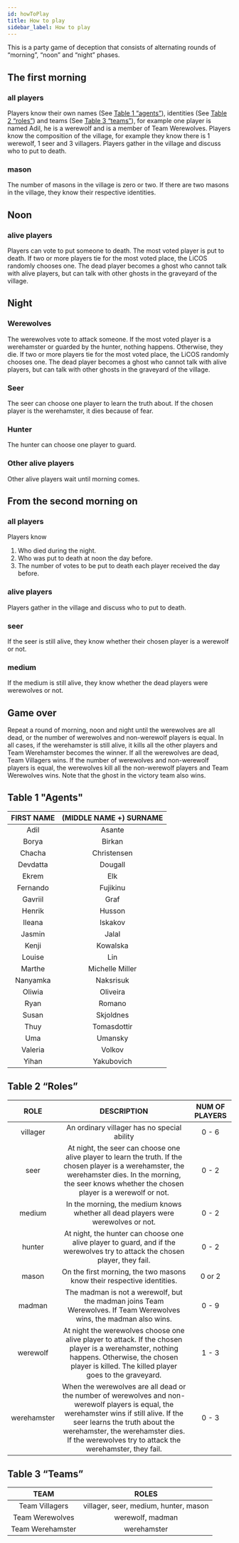 ```yaml
---
id: howToPlay
title: How to play
sidebar_label: How to play
---
```

This is a party game of deception that consists of alternating rounds of “morning”, “noon” and “night” phases. 

## The first morning

### all players

Players know their own names (See [Table 1 “agents”](#table-1-agents)), identities (See [Table 2 “roles”](#table-2-roles)) and teams (See [Table 3 “teams”](#table-3-teams)), for example one player is named Adil, he is a werewolf and is a member of Team Werewolves. Players know the composition of the village, for example they know there is 1 werewolf, 1 seer and 3 villagers. Players gather in the village and discuss who to put to death.

### mason

The number of masons in the village is zero or two. If there are two masons in the village, they know their respective identities.

## Noon

### alive players

Players can vote to put someone to death. The most voted player is put to death. If two or more players tie for the most voted place, the LiCOS randomly chooses one. The dead player becomes a ghost who cannot talk with alive players, but can talk with other ghosts in the graveyard of the village.

## Night

### Werewolves

The werewolves vote to attack someone. If the most voted player is a werehamster or guarded by the hunter, nothing happens. Otherwise, they die. If two or more players tie for the most voted place, the LiCOS randomly chooses one. The dead player becomes a ghost who cannot talk with alive players, but can talk with other ghosts in the graveyard of the village.

### Seer

The seer can choose one player to learn the truth about. If the chosen player is the werehamster, it dies because of fear.

### Hunter

The hunter can choose one player to guard.

### Other alive players

Other alive players wait until morning comes.

## From the second morning on

### all players

Players know
1. Who died during the night.
2. Who was put to death at noon the day before.
3. The number of votes to be put to death each player received the day before.

### alive players

Players gather in the village and discuss who to put to death.

### seer

If the seer is still alive, they know whether their chosen player is a werewolf or not.

### medium

If the medium is still alive, they know whether the dead players were werewolves or not.

## Game over

Repeat a round of morning, noon and night until the werewolves are all dead, or the number of werewolves and non-werewolf players is equal. In all cases, if the werehamster is still alive, it kills all the other players and Team Werehamster becomes the winner. If all the werewolves are dead, Team Villagers wins. If the number of werewolves and non-werewolf players is equal, the werewolves kill all the non-werewolf players and Team Werewolves wins. Note that the ghost in the victory team also wins.

## Table 1 "Agents"

|FIRST NAME|(MIDDLE NAME +) SURNAME|
|:--------:|:---------------------:|
|Adil|Asante|
|Borya|Birkan|
|Chacha|Christensen|
|Devdatta|Dougall|
|Ekrem|Elk|
|Fernando|Fujikinu|
|Gavriil|Graf|
|Henrik|Husson|
|Ileana|Iskakov|
|Jasmin|Jalal|
|Kenji|Kowalska|
|Louise|Lin|
|Marthe|Michelle Miller|
|Nanyamka|Naksrisuk|
|Oliwia|Oliveira|
|Ryan|Romano|
|Susan|Skjoldnes|
|Thuy|Tomasdottir|
|Uma|Umansky|
|Valeria|Volkov|
|Yihan|Yakubovich|

## Table 2 “Roles”

|ROLE|DESCRIPTION|NUM OF PLAYERS|
|:--:|:---------:|:------------:|
|villager|An ordinary villager has no special ability|0 - 6|
|seer|At night, the seer can choose one alive player to learn the truth. If the chosen player is a werehamster, the werehamster dies. In the morning, the seer knows whether the chosen player is a werewolf or not.|0 - 2|
|medium|In the morning, the medium knows whether all dead players were werewolves or not.|0 - 2|
|hunter|At night, the hunter can choose one alive player to guard, and if the werewolves try to attack the chosen player, they fail.|0 - 2|
|mason|On the first morning, the two masons know their respective identities.|0 or 2|
|madman|The madman is not a werewolf, but the madman joins Team Werewolves. If Team Werewolves wins, the madman also wins.|0 - 9|
|werewolf|At night the werewolves choose one alive player to attack. If the chosen player is a werehamster, nothing happens. Otherwise, the chosen player is killed. The killed player goes to the graveyard.|1 - 3|
|werehamster|When the werewolves are all dead or the number of werewolves and non-werewolf players is equal, the werehamster wins if still alive. If the seer learns the truth about the werehamster, the werehamster dies. If the werewolves try to attack the werehamster, they fail.|0 - 3|

## Table 3 “Teams”

|TEAM|ROLES|
|:--:|:---:|
|Team Villagers|villager, seer, medium, hunter, mason|
|Team Werewolves|werewolf, madman|
|Team Werehamster|werehamster|
